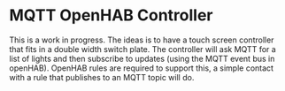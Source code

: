 # MQTT OpenHAB Controller

This is a work in progress. The ideas is to have a touch screen controller that fits in a double width switch plate. The controller will ask MQTT for a list of lights and then subscribe to updates (using the MQTT event bus in openHAB). OpenHAB rules are required to support this, a simple contact with a rule that publishes to an MQTT topic will do. 
